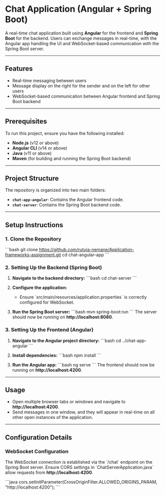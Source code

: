 # **Chat Application (Angular + Spring Boot)**

A real-time chat application built using **Angular** for the frontend and **Spring Boot** for the backend. Users can exchange messages in real-time, with the Angular app handling the UI and WebSocket-based communication with the Spring Boot server.

---

## **Features**

- Real-time messaging between users
- Message display on the right for the sender and on the left for other users
- WebSocket-based communication between Angular frontend and Spring Boot backend

---

## **Prerequisites**

To run this project, ensure you have the following installed:

- **Node.js** (v12 or above)
- **Angular CLI** (v14 or above)
- **Java** (v11 or above)
- **Maven** (for building and running the Spring Boot backend)

---

## **Project Structure**

The repository is organized into two main folders:

- **`chat-app-angular`**: Contains the Angular frontend code.
- **`chat-server`**: Contains the Spring Boot backend code.

---

## **Setup Instructions**

### **1. Clone the Repository**

\`\`\`bash
git clone https://github.com/rutuja-nemane/Application-frameworks-assignment.git
cd chat-angular-app
\`\`\`

### **2. Setting Up the Backend (Spring Boot)**

1. **Navigate to the backend directory:**
   \`\`\`bash
   cd chat-server
   \`\`\`

2. **Configure the application:**
   - Ensure \`src/main/resources/application.properties\` is correctly configured for WebSocket.

3. **Run the Spring Boot server:**
   \`\`\`bash
   mvn spring-boot:run
   \`\`\`
   The server should now be running on **http://localhost:8080**.

### **3. Setting Up the Frontend (Angular)**

1. **Navigate to the Angular project directory:**
   \`\`\`bash
   cd ../chat-app-angular
   \`\`\`

2. **Install dependencies:**
   \`\`\`bash
   npm install
   \`\`\`

3. **Run the Angular app:**
   \`\`\`bash
   ng serve
   \`\`\`
   The frontend should now be running on **http://localhost:4200**.

---

## **Usage**

- Open multiple browser tabs or windows and navigate to **http://localhost:4200**.
- Send messages in one window, and they will appear in real-time on all other open instances of the application.

---

## **Configuration Details**

### **WebSocket Configuration**

The WebSocket connection is established via the \`/chat\` endpoint on the Spring Boot server. Ensure CORS settings in \`ChatServerApplication.java\` allow requests from **http://localhost:4200**.

\`\`\`java
cors.setInitParameter(CrossOriginFilter.ALLOWED_ORIGINS_PARAM, "http://localhost:4200");
\`\`\`

